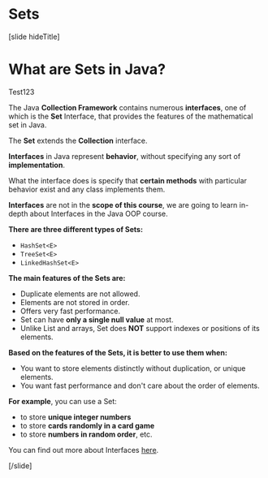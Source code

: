 # Sets

[slide hideTitle]
# What are Sets in Java?

Test123

The Java **Collection Framework** contains numerous **interfaces**, one of which is the **Set** Interface, that provides the features of the mathematical set in Java.

The **Set** extends the **Collection** interface.

**Interfaces** in Java represent **behavior**, without specifying any sort of **implementation**.

What the interface does is specify that **certain methods** with particular behavior exist and any class implements them.

**Interfaces** are not in the **scope of this course**, we are going to learn in-depth about Interfaces in the Java OOP course.

**There are three different types of Sets:**
- `HashSet<E>`
- `TreeSet<E>`
- `LinkedHashSet<E>`

**The main features of the Sets are:**
- Duplicate elements are not allowed.
- Elements are not stored in order.
- Offers very fast performance.
- Set can have **only a single null value** at most.
- Unlike List and arrays, Set does **NOT** support indexes or positions of its elements.

**Based on the features of the Sets, it is better to use them when:**
- You want to store elements distinctly without duplication, or unique elements.
- You want fast performance and don't care about the order of elements.

**For example**, you can use a Set:
-  to store **unique integer numbers**
-  to store **cards randomly in a card game**
-  to store **numbers in random order**, etc.

You can find out more about Interfaces [here](https://docs.oracle.com/javase/tutorial/java/concepts/interface.html#:~:text=Interfaces%20form%20a%20contract%20between,the%20class%20will%20successfully%20compile.).

[/slide]
